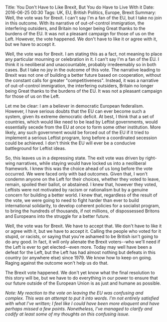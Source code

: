 Title: You Don't Have to Like Brexit, But You do Have to Live With it
Date: 2016-06-25 00:30
Tags: UK, EU, British Politics, Europe, Brexit
Summary: Well, the vote was for Brexit. I can't say I'm a fan of the EU, but I take no join in this outcome. With its narrative of out-of-control immigration, the interfering outsiders, and Britain no longer being Great thanks to the burdens of the EU. It was not a pleasant campaign for those of us on the Left. However, the vote happened. We don't have to like it or agree with it, but we have to accept it.

Well, the vote was for Brexit. I am stating this as a fact, not meaning to
place any particular mourning or celebration in it. I can't say I'm a fan of
the EU. I think it is neoliberal and unaccountable, probably
irredeemably so in both cases. But I take no joy in the outcome of
this vote. The narrative leading to Brexit was not one of building a
better future based on cooperation, without the constant calls for
greater "competitiveness". Instead, it was a narrative of
out-of-control immigration, the interfering outsiders, Britain no
longer being Great thanks to the burdens of the EU. It was not a
pleasant campaign for those of us on the Left.

Let me be clear: I am a believer in democratic
European federalism. However, I have serious doubts that the EU can
ever become such a system, given its extreme democratic deficit. At
best, I think that a set of countries, which would like need to be
lead by Leftist governments, would essentially secede from the EU at
once to form some other institution.  More likely,
any such government would be forced out of the EU if it tried to
implement a serious Leftist program, long before a coordinated
secession could be achieved. I don't think the EU will ever be
a conducive battleground for Leftist ideas.

So, this leaves us in a depressing state. The exit vote was driven by
right-wing narratives, while staying would have locked us into a neoliberal
framework. I knew this was the choice ahead of us long before the vote
occurred. We were faced only with bad outcomes. Given that, I
won't condemn anyone on the Left for their choices, whether they voted
to leave, remain, spoiled their ballot, or abstained. I knew that,
however they voted, Leftists were not motivated by racism or
nationalism but by a genuine concern for building a better world. I knew that,
regardless of the result of the vote, we were going to need to fight
harder than ever to build international solidarity, to develop
coherent policies for a socialist program, to bring the hundreds of
thousands, if not millions, of dispossessed Britons and Europeans into
the struggle for a better future.

Well, the vote was for Brexit. We have to accept that. We don't have
to like it or agree with it, but we have to accept it. Calling the
people who voted for it stupid, or racists, or saying that you're
ashamed to be British isn't going to do any good. In fact, it will
only alienate the Brexit voters--who we'll need if the Left is ever to
get elected--even more. Today may well have been a defeat for
the Left, but the Left has had almost nothing but defeats in this
country (or anywhere else) since 1979. We know how to keep on
going. Raging against the outcome won't help us do that. 

The Brexit vote happened. We don't yet know what the final resolution to
this story will be, but we have to do everything in our power to ensure
that our future outside of the European Union is as just and humane as
possible.

_Note: My reaction to the vote on leaving the EU was confusing and
complex. This was an attempt to put it into words. I'm not entirely
satisfied with what I've written; I feel like I could have been more
eloquent and have perhaps missed a few points. Nonetheless, I've
managed to clarify and codify at least some of my thoughts on this
confusing issue._
